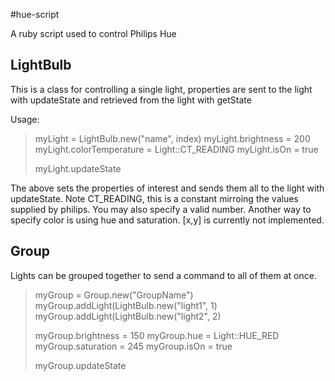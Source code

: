\#hue-script

A ruby script used to control Philips Hue

## LightBulb

This is a class for controlling a single light, properties are sent to the light with updateState and retrieved from the light with getState

Usage:

> myLight = LightBulb.new("name", index)
> myLight.brightness = 200
> myLight.colorTemperature = Light::CT_READING
> myLight.isOn = true
>
> myLight.updateState

The above sets the properties of interest and sends them all to the light with updateState.  Note CT_READING, this is a constant mirroing the values supplied by philips.  You may also specify a valid number.  Another way to specify color is using hue and saturation.  [x,y] is currently not implemented.

## Group

Lights can be grouped together to send a command to all of them at once.

> myGroup = Group.new("GroupName")
> myGroup.addLight(LightBulb.new("light1", 1)
> myGroup.addLight(LightBulb.new("light2", 2)
>
> myGroup.brightness = 150
> myGroup.hue = Light::HUE_RED
> myGroup.saturation = 245
> myGroup.isOn = true
>
> myGroup.updateState 
